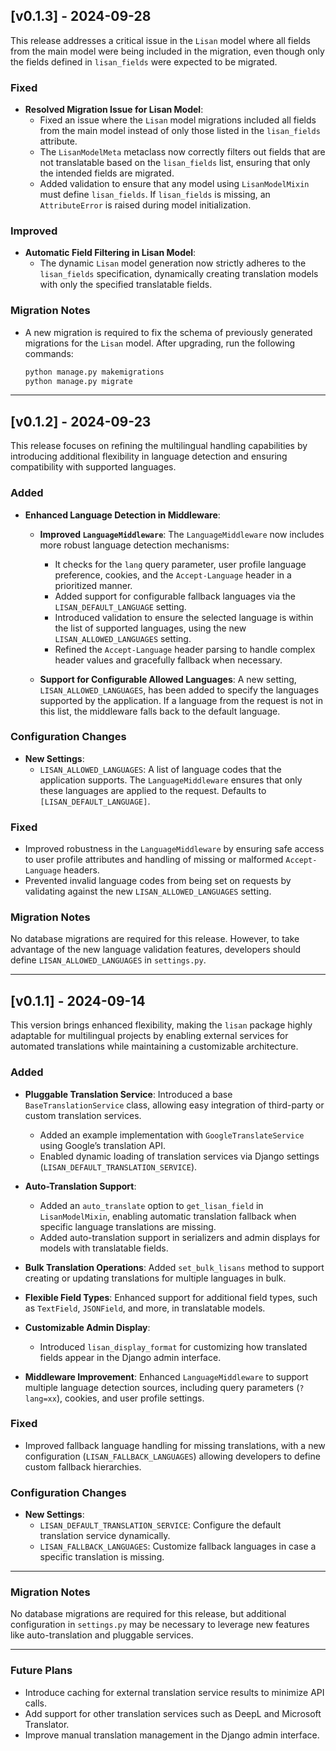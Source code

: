 ## [v0.1.3] - 2024-09-28

This release addresses a critical issue in the `Lisan` model where all fields from the main model were being included in the migration, even though only the fields defined in `lisan_fields` were expected to be migrated.

### Fixed
- **Resolved Migration Issue for Lisan Model**:
  - Fixed an issue where the `Lisan` model migrations included all fields from the main model instead of only those listed in the `lisan_fields` attribute.
  - The `LisanModelMeta` metaclass now correctly filters out fields that are not translatable based on the `lisan_fields` list, ensuring that only the intended fields are migrated.
  - Added validation to ensure that any model using `LisanModelMixin` must define `lisan_fields`. If `lisan_fields` is missing, an `AttributeError` is raised during model initialization.

### Improved
- **Automatic Field Filtering in Lisan Model**:
  - The dynamic `Lisan` model generation now strictly adheres to the `lisan_fields` specification, dynamically creating translation models with only the specified translatable fields.

### Migration Notes
- A new migration is required to fix the schema of previously generated migrations for the `Lisan` model. After upgrading, run the following commands:
  
  ```bash
  python manage.py makemigrations
  python manage.py migrate
  ```

---

## [v0.1.2] - 2024-09-23

This release focuses on refining the multilingual handling capabilities by introducing additional flexibility in language detection and ensuring compatibility with supported languages.

### Added
- **Enhanced Language Detection in Middleware**:
  - **Improved `LanguageMiddleware`**: The `LanguageMiddleware` now includes more robust language detection mechanisms:
    - It checks for the `lang` query parameter, user profile language preference, cookies, and the `Accept-Language` header in a prioritized manner.
    - Added support for configurable fallback languages via the `LISAN_DEFAULT_LANGUAGE` setting.
    - Introduced validation to ensure the selected language is within the list of supported languages, using the new `LISAN_ALLOWED_LANGUAGES` setting.
    - Refined the `Accept-Language` header parsing to handle complex header values and gracefully fallback when necessary.
  
  - **Support for Configurable Allowed Languages**: A new setting, `LISAN_ALLOWED_LANGUAGES`, has been added to specify the languages supported by the application. If a language from the request is not in this list, the middleware falls back to the default language.
  
### Configuration Changes
- **New Settings**:
  - `LISAN_ALLOWED_LANGUAGES`: A list of language codes that the application supports. The `LanguageMiddleware` ensures that only these languages are applied to the request. Defaults to `[LISAN_DEFAULT_LANGUAGE]`.

### Fixed
- Improved robustness in the `LanguageMiddleware` by ensuring safe access to user profile attributes and handling of missing or malformed `Accept-Language` headers.
- Prevented invalid language codes from being set on requests by validating against the new `LISAN_ALLOWED_LANGUAGES` setting.

### Migration Notes
No database migrations are required for this release. However, to take advantage of the new language validation features, developers should define `LISAN_ALLOWED_LANGUAGES` in `settings.py`.

---


## [v0.1.1] - 2024-09-14

This version brings enhanced flexibility, making the `lisan` package highly adaptable for multilingual projects by enabling external services for automated translations while maintaining a customizable architecture.

### Added
- **Pluggable Translation Service**: Introduced a base `BaseTranslationService` class, allowing easy integration of third-party or custom translation services.
  - Added an example implementation with `GoogleTranslateService` using Google’s translation API.
  - Enabled dynamic loading of translation services via Django settings (`LISAN_DEFAULT_TRANSLATION_SERVICE`).
  
- **Auto-Translation Support**: 
  - Added an `auto_translate` option to `get_lisan_field` in `LisanModelMixin`, enabling automatic translation fallback when specific language translations are missing.
  - Added auto-translation support in serializers and admin displays for models with translatable fields.

- **Bulk Translation Operations**: Added `set_bulk_lisans` method to support creating or updating translations for multiple languages in bulk.

- **Flexible Field Types**: Enhanced support for additional field types, such as `TextField`, `JSONField`, and more, in translatable models.

- **Customizable Admin Display**: 
  - Introduced `lisan_display_format` for customizing how translated fields appear in the Django admin interface.
  
- **Middleware Improvement**: Enhanced `LanguageMiddleware` to support multiple language detection sources, including query parameters (`?lang=xx`), cookies, and user profile settings.

### Fixed
- Improved fallback language handling for missing translations, with a new configuration (`LISAN_FALLBACK_LANGUAGES`) allowing developers to define custom fallback hierarchies.

### Configuration Changes
- **New Settings**: 
  - `LISAN_DEFAULT_TRANSLATION_SERVICE`: Configure the default translation service dynamically.
  - `LISAN_FALLBACK_LANGUAGES`: Customize fallback languages in case a specific translation is missing.

---

### Migration Notes
No database migrations are required for this release, but additional configuration in `settings.py` may be necessary to leverage new features like auto-translation and pluggable services.

---

### Future Plans
- Introduce caching for external translation service results to minimize API calls.
- Add support for other translation services such as DeepL and Microsoft Translator.
- Improve manual translation management in the Django admin interface.